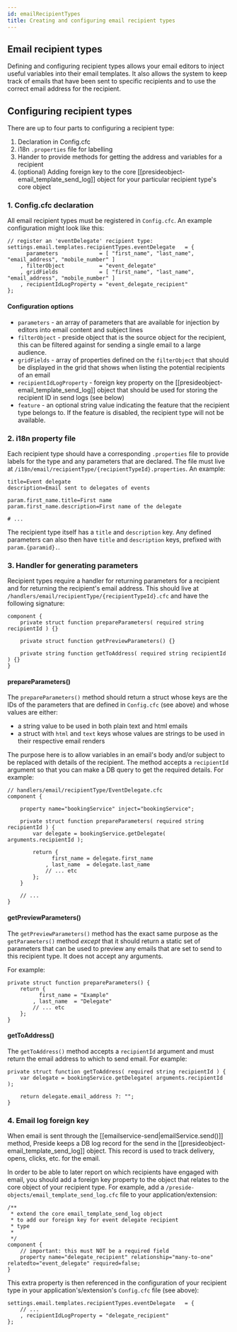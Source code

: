 ```yaml
---
id: emailRecipientTypes
title: Creating and configuring email recipient types
---
```


## Email recipient types

Defining and configuring recipient types allows your email editors to inject useful variables into their email templates. It also allows the system to keep track of emails that have been sent to specific recipients and to use the correct email address for the recipient.

## Configuring recipient types

There are up to four parts to configuring a recipient type:

1. Declaration in Config.cfc
2. i18n `.properties` file for labelling
3. Hander to provide methods for getting the address and variables for a recipient
4. (optional) Adding foreign key to the core [[presideobject-email_template_send_log]] object for your particular recipient type's core object

### 1. Config.cfc declaration

All email recipient types must be registered in `Config.cfc`. An example configuration might look like this:

```luceescript
// register an 'eventDelegate' recipient type:
settings.email.templates.recipientTypes.eventDelegate   = {
	  parameters             = [ "first_name", "last_name", "email_address", "mobile_number" ]
	, filterObject           = "event_delegate"
	, gridFields             = [ "first_name", "last_name", "email_address", "mobile_number" ]
	, recipientIdLogProperty = "event_delegate_recipient"
};
```

#### Configuration options

* `parameters` - an array of parameters that are available for injection by editors into email content and subject lines
* `filterObject` - preside object that is the source object for the recipient, this can be filtered against for sending a single email to a large audience.
* `gridFields` - array of properties defined on the `filterObject` that should be displayed in the grid that shows when listing the potential recipients of an email
* `recipientIdLogProperty` - foreign key property on the [[presideobject-email_template_send_log]] object that should be used for storing the recipient ID in send logs (see below)
* `feature` - an optional string value indicating the feature that the recipient type belongs to. If the feature is disabled, the recipient type will not be available.

### 2. i18n property file

Each recipient type should have a corresponding `.properties` file to provide labels for the type and any parameters that are declared. The file must live at `/i18n/email/recipientType/{recipientTypeId}.properties`. An example:

```properties
title=Event delegate
description=Email sent to delegates of events

param.first_name.title=First name
param.first_name.description=First name of the delegate

# ...
```

The recipient type itself has a `title` and `description` key. Any defined parameters can also then have `title` and `description` keys, prefixed with `param.{paramid}.`.

### 3. Handler for generating parameters

Recipient types require a handler for returning parameters for a recipient and for returning the recipient's email address. This should live at `/handlers/email/recipientType/{recipientTypeId}.cfc` and have the following signature:

```luceescript
component {
	private struct function prepareParameters( required string recipientId ) {}

	private struct function getPreviewParameters() {}

	private string function getToAddress( required string recipientId ) {}
}
```

#### prepareParameters()

The `prepareParameters()` method should return a struct whose keys are the IDs of the parameters that are defined in `Config.cfc` (see above) and whose values are either:

* a string value to be used in both plain text and html emails
* a struct with `html` and `text` keys whose values are strings to be used in their respective email renders

The purpose here is to allow variables in an email's body and/or subject to be replaced with details of the recipient. The method accepts a `recipientId` argument so that you can make a DB query to get the required details. For example:

```luceescript
// handlers/email/recipientType/EventDelegate.cfc
component {

	property name="bookingService" inject="bookingService";
	
	private struct function prepareParameters( required string recipientId ) {
		var delegate = bookingService.getDelegate( arguments.recipientId );

		return {
			  first_name = delegate.first_name
			, last_name  = delegate.last_name
			// ... etc
		};
	}

	// ...
}
```

#### getPreviewParameters()

The `getPreviewParameters()` method has the exact same purpose as the `getParameters()` method _except_ that it should return a static set of parameters that can be used to preview any emails that are set to send to this recipient type. It does not accept any arguments.

For example:

```luceescript
private struct function prepareParameters() {
	return {
		  first_name = "Example"
		, last_name  = "Delegate"
		// ... etc
	};
}
```

#### getToAddress()

The `getToAddress()` method accepts a `recipientId` argument and must return the email address to which to send email. For example:

```luceescript
private struct function getToAddress( required string recipientId ) {
	var delegate = bookingService.getDelegate( arguments.recipientId );

	return delegate.email_address ?: "";
}
```

### 4. Email log foreign key

When email is sent through the [[emailservice-send|emailService.send()]] method, Preside keeps a DB log record for the send in the [[presideobject-email_template_send_log]] object. This record is used to track delivery, opens, clicks, etc. for the email.

In order to be able to later report on which recipients have engaged with email, you should add a foreign key property to the object that relates to the core object of your recipient type. For example, add a `/preside-objects/email_template_send_log.cfc` file to your application/extension:

```luceescript
/**
 * extend the core email_template_send_log object
 * to add our foreign key for event delegate recipient
 * type
 *
 */
component {
	// important: this must NOT be a required field
	property name="delegate_recipient" relationship="many-to-one" relatedto="event_delegate" required=false;
}
```

This extra property is then referenced in the configuration of your recipient type in your application's/extension's `Config.cfc` file (see above):

```luceescript
settings.email.templates.recipientTypes.eventDelegate   = {
	// ...
	, recipientIdLogProperty = "delegate_recipient"
};
```
